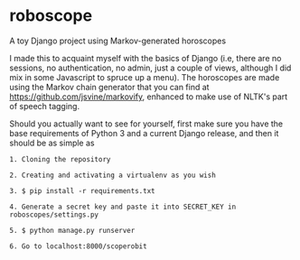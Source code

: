 # roboscope
A toy Django project using Markov-generated horoscopes

I made this to acquaint myself with the basics of Django (i.e, there are no sessions, no authentication, no admin, just a couple of views, although I did mix in some Javascript to spruce up a menu). The horoscopes are made using the Markov chain generator that you can find at https://github.com/jsvine/markovify, enhanced to make use of NLTK's part of speech tagging.

Should you actually want to see for yourself, first make sure you have the base requirements of Python 3 and a current Django release, and then it should be as simple as

    1. Cloning the repository

    2. Creating and activating a virtualenv as you wish

    3. $ pip install -r requirements.txt

    4. Generate a secret key and paste it into SECRET_KEY in roboscopes/settings.py

    5. $ python manage.py runserver

    6. Go to localhost:8000/scoperobit
